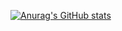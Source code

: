 [![Anurag's GitHub stats](https://github-readme-stats.vercel.app/api?username=0x404)](https://github.com/anuraghazra/github-readme-stats)

